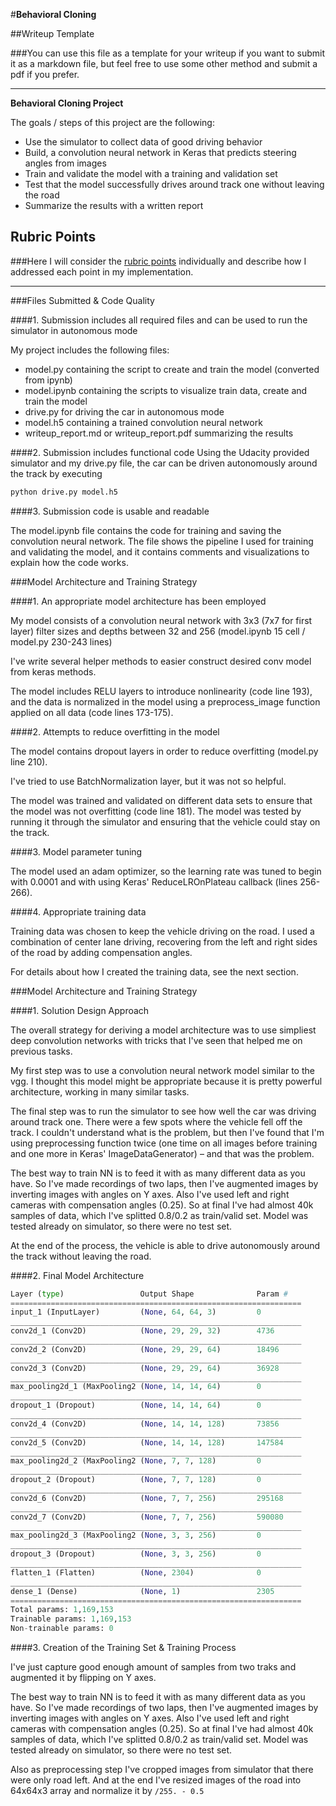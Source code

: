 #**Behavioral Cloning**

##Writeup Template

###You can use this file as a template for your writeup if you want to submit it as a markdown file, but feel free to use some other method and submit a pdf if you prefer.

---

**Behavioral Cloning Project**

The goals / steps of this project are the following:
* Use the simulator to collect data of good driving behavior
* Build, a convolution neural network in Keras that predicts steering angles from images
* Train and validate the model with a training and validation set
* Test that the model successfully drives around track one without leaving the road
* Summarize the results with a written report


## Rubric Points
###Here I will consider the [rubric points](https://review.udacity.com/#!/rubrics/432/view) individually and describe how I addressed each point in my implementation.

---
###Files Submitted & Code Quality

####1. Submission includes all required files and can be used to run the simulator in autonomous mode

My project includes the following files:
* model.py containing the script to create and train the model (converted from ipynb)
* model.ipynb containing the scripts to visualize train data, create and train the model
* drive.py for driving the car in autonomous mode
* model.h5 containing a trained convolution neural network
* writeup_report.md or writeup_report.pdf summarizing the results

####2. Submission includes functional code
Using the Udacity provided simulator and my drive.py file, the car can be driven autonomously around the track by executing
```sh
python drive.py model.h5
```

####3. Submission code is usable and readable

The model.ipynb file contains the code for training and saving the convolution neural network. The file shows the pipeline I used for training and validating the model, and it contains comments and visualizations to explain how the code works.

###Model Architecture and Training Strategy

####1. An appropriate model architecture has been employed

My model consists of a convolution neural network with 3x3 (7x7 for first layer) filter sizes and depths between 32 and 256 (model.ipynb 15 cell / model.py 230-243 lines)

I've write several helper methods to easier construct desired conv model from keras methods.

The model includes RELU layers to introduce nonlinearity (code line 193), and the data is normalized in the model using a preprocess_image function applied on all data (code lines 173-175).

####2. Attempts to reduce overfitting in the model

The model contains dropout layers in order to reduce overfitting (model.py line 210).

I've tried to use BatchNormalization layer, but it was not so helpful.

The model was trained and validated on different data sets to ensure that the model was not overfitting (code line 181). The model was tested by running it through the simulator and ensuring that the vehicle could stay on the track.

####3. Model parameter tuning

The model used an adam optimizer, so the learning rate was tuned to begin with 0.0001 and with using Keras' ReduceLROnPlateau callback (lines 256-266).

####4. Appropriate training data

Training data was chosen to keep the vehicle driving on the road. I used a combination of center lane driving, recovering from the left and right sides of the road by adding compensation angles.

For details about how I created the training data, see the next section.

###Model Architecture and Training Strategy

####1. Solution Design Approach

The overall strategy for deriving a model architecture was to use simpliest deep convolution networks with tricks that I've seen that helped me on previous tasks.

My first step was to use a convolution neural network model similar to the vgg. I thought this model might be appropriate because it is pretty powerful architecture, working in many similar tasks.

The final step was to run the simulator to see how well the car was driving around track one. There were a few spots where the vehicle fell off the track. I couldn't understand what is the problem, but then I've found that I'm using preprocessing function twice (one time on all images before training and one more in Keras' ImageDataGenerator) – and that was the problem.

The best way to train NN is to feed it with as many different data as you have. So I've made recordings of two laps, then I've augmented images by inverting images with angles on Y axes. Also I've used left and right cameras with compensation angles (0.25). So at final I've had almost 40k samples of data, which I've splitted 0.8/0.2 as train/valid set. Model was tested already on simulator, so there were no test set.

At the end of the process, the vehicle is able to drive autonomously around the track without leaving the road.

####2. Final Model Architecture

```python
Layer (type)                 Output Shape              Param #
=================================================================
input_1 (InputLayer)         (None, 64, 64, 3)         0
_________________________________________________________________
conv2d_1 (Conv2D)            (None, 29, 29, 32)        4736
_________________________________________________________________
conv2d_2 (Conv2D)            (None, 29, 29, 64)        18496
_________________________________________________________________
conv2d_3 (Conv2D)            (None, 29, 29, 64)        36928
_________________________________________________________________
max_pooling2d_1 (MaxPooling2 (None, 14, 14, 64)        0
_________________________________________________________________
dropout_1 (Dropout)          (None, 14, 14, 64)        0
_________________________________________________________________
conv2d_4 (Conv2D)            (None, 14, 14, 128)       73856
_________________________________________________________________
conv2d_5 (Conv2D)            (None, 14, 14, 128)       147584
_________________________________________________________________
max_pooling2d_2 (MaxPooling2 (None, 7, 7, 128)         0
_________________________________________________________________
dropout_2 (Dropout)          (None, 7, 7, 128)         0
_________________________________________________________________
conv2d_6 (Conv2D)            (None, 7, 7, 256)         295168
_________________________________________________________________
conv2d_7 (Conv2D)            (None, 7, 7, 256)         590080
_________________________________________________________________
max_pooling2d_3 (MaxPooling2 (None, 3, 3, 256)         0
_________________________________________________________________
dropout_3 (Dropout)          (None, 3, 3, 256)         0
_________________________________________________________________
flatten_1 (Flatten)          (None, 2304)              0
_________________________________________________________________
dense_1 (Dense)              (None, 1)                 2305
=================================================================
Total params: 1,169,153
Trainable params: 1,169,153
Non-trainable params: 0
```


####3. Creation of the Training Set & Training Process

I've just capture good enough amount of samples from two traks and augmented it by flipping on Y axes.

The best way to train NN is to feed it with as many different data as you have. So I've made recordings of two laps, then I've augmented images by inverting images with angles on Y axes. Also I've used left and right cameras with compensation angles (0.25). So at final I've had almost 40k samples of data, which I've splitted 0.8/0.2 as train/valid set. Model was tested already on simulator, so there were no test set.

Also as preprocessing step I've cropped images from simulator that there were only road left. And at the end I've resized images of the road into 64x64x3 array and normalize it by `/255. - 0.5`
